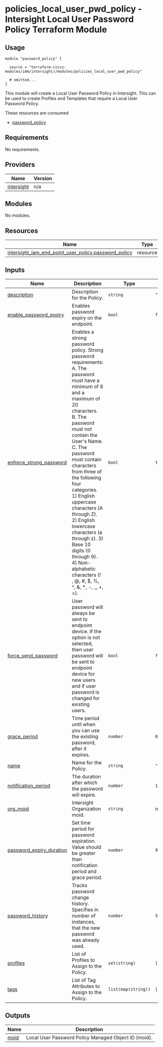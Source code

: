 # policies_local_user_pwd_policy - Intersight Local User Password Policy Terraform Module

## Usage

```hcl
module "password_policy" {

  source = "terraform-cisco-modules/imm/intersight//modules/policies_local_user_pwd_policy"

  # omitted...
}
```

This module will create a Local User Password Policy in Intersight.  This can be used to create Profiles and Templates that require a Local User Password Policy.  

These resources are consumed

* [password_policy](https://registry.terraform.io/providers/CiscoDevNet/intersight/latest/docs/resources/iam_end_point_user_policy)

<!-- BEGINNING OF PRE-COMMIT-TERRAFORM DOCS HOOK -->
## Requirements

No requirements.

## Providers

| Name | Version |
|------|---------|
| <a name="provider_intersight"></a> [intersight](#provider\_intersight) | n/a |

## Modules

No modules.

## Resources

| Name | Type |
|------|------|
| [intersight_iam_end_point_user_policy.password_policy](https://registry.terraform.io/providers/CiscoDevNet/intersight/latest/docs/resources/iam_end_point_user_policy) | resource |

## Inputs

| Name | Description | Type | Default | Required |
|------|-------------|------|---------|:--------:|
| <a name="input_description"></a> [description](#input\_description) | Description for the Policy. | `string` | `""` | no |
| <a name="input_enable_password_expiry"></a> [enable\_password\_expiry](#input\_enable\_password\_expiry) | Enables password expiry on the endpoint. | `bool` | `false` | no |
| <a name="input_enforce_strong_password"></a> [enforce\_strong\_password](#input\_enforce\_strong\_password) | Enables a strong password policy. Strong password requirements: A. The password must have a minimum of 8 and a maximum of 20 characters. B. The password must not contain the User's Name. C. The password must contain characters from three of the following four categories. 1) English uppercase characters (A through Z). 2) English lowercase characters (a through z). 3) Base 10 digits (0 through 9). 4) Non-alphabetic characters (! , @, #, $, %, ^, &, *, -, \_, +, =). | `bool` | `true` | no |
| <a name="input_force_send_password"></a> [force\_send\_password](#input\_force\_send\_password) | User password will always be sent to endpoint device. If the option is not selected, then user password will be sent to endpoint device for new users and if user password is changed for existing users. | `bool` | `false` | no |
| <a name="input_grace_period"></a> [grace\_period](#input\_grace\_period) | Time period until when you can use the existing password, after it expires. | `number` | `0` | no |
| <a name="input_name"></a> [name](#input\_name) | Name for the Policy. | `string` | `"ntp_policy"` | no |
| <a name="input_notification_period"></a> [notification\_period](#input\_notification\_period) | The duration after which the password will expire. | `number` | `15` | no |
| <a name="input_org_moid"></a> [org\_moid](#input\_org\_moid) | Intersight Organization moid. | `string` | n/a | yes |
| <a name="input_password_expiry_duration"></a> [password\_expiry\_duration](#input\_password\_expiry\_duration) | Set time period for password expiration. Value should be greater than notification period and grace period. | `number` | `90` | no |
| <a name="input_password_history"></a> [password\_history](#input\_password\_history) | Tracks password change history. Specifies in number of instances, that the new password was already used. | `number` | `5` | no |
| <a name="input_profiles"></a> [profiles](#input\_profiles) | List of Profiles to Assign to the Policy. | `set(string)` | `[]` | no |
| <a name="input_tags"></a> [tags](#input\_tags) | List of Tag Attributes to Assign to the Policy. | `list(map(string))` | `[]` | no |

## Outputs

| Name | Description |
|------|-------------|
| <a name="output_moid"></a> [moid](#output\_moid) | Local User Password Policy Managed Object ID (moid). |
<!-- END OF PRE-COMMIT-TERRAFORM DOCS HOOK -->
